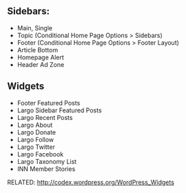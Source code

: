 ## Sidebars:

- Main, Single
- Topic (Conditional Home Page Options > Sidebars)
- Footer (Conditional Home Page Options > Footer Layout)
- Article Bottom
- Homepage Alert
- Header Ad Zone

## Widgets

- Footer Featured Posts
- Largo Sidebar Featured Posts
- Largo Recent Posts
- Largo About
- Largo Donate
- Largo Follow
- Largo Twitter
- Largo Facebook
- Largo Taxonomy List
- INN Member Stories

RELATED: http://codex.wordpress.org/WordPress_Widgets
